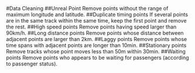 #Data Cleaning
##Unreal Point
Remove points without the range of maximum longitude and latitude.
##Duplicate timing points
If several points are in the same track within the same time, keep the first
point and remove the rest.
##High speed points
Remove points having speed larger than 90km/h.
##Long distance points
Remove points whose distance between adjacent points are larger than 2km.
##Laggy points
Remove points whose time spans with adjacent points are longer than 10min.
##Stationary points
Remove tracks whose point moves less than 50m within 30min.
##Waiting points
Remove points who appears to be waiting for passengers (according to passenger
status).

